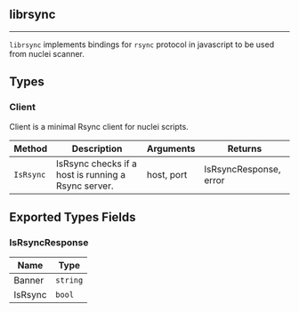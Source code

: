 ## librsync 
---


`librsync` implements bindings for `rsync` protocol in javascript
to be used from nuclei scanner.



## Types

### Client

 Client is a minimal Rsync client for nuclei scripts.

| Method | Description | Arguments | Returns |
|--------|-------------|-----------|---------|
| `IsRsync` |  IsRsync checks if a host is running a Rsync server. | host, port | IsRsyncResponse, error |




## Exported Types Fields
### IsRsyncResponse

| Name | Type | 
|--------|-------------|
| Banner | `string` |
| IsRsync | `bool` |
